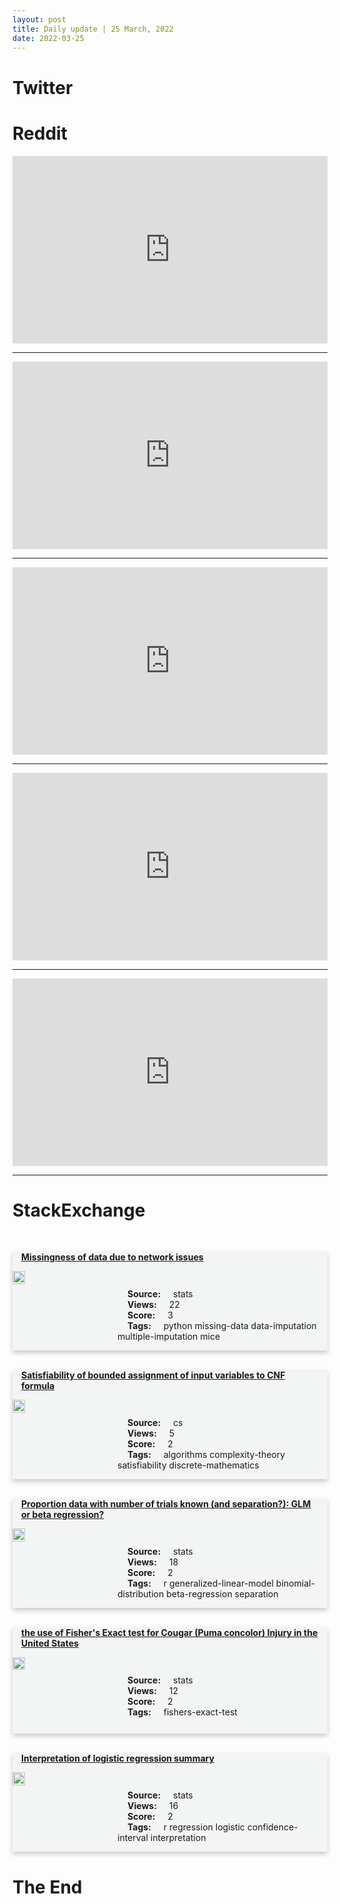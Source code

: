 ```yaml
---
layout: post
title: Daily update | 25 March, 2022
date: 2022-03-25
---
```


<script async src="https://platform.twitter.com/widgets.js" charset="utf-8"></script>


<script src='https://storage.ko-fi.com/cdn/scripts/overlay-widget.js'></script>
<script>
  kofiWidgetOverlay.draw('themldojo', {
    'type': 'floating-chat',
    'floating-chat.donateButton.text': 'Support me',
    'floating-chat.donateButton.background-color': '#f45d22',
    'floating-chat.donateButton.text-color': '#fff'
  });
</script>

# Twitter 

<blockquote class="twitter-tweet"><a href="https://twitter.com/arnabbiswas1/status/1506929855996129281"></a></blockquote>

<blockquote class="twitter-tweet"><a href="https://twitter.com/DeepMind/status/1507010773981093893"></a></blockquote>

<blockquote class="twitter-tweet"><a href="https://twitter.com/iyad_elbaghdadi/status/1507023042249076746"></a></blockquote>

<blockquote class="twitter-tweet"><a href="https://twitter.com/newscientist/status/1507017786672906250"></a></blockquote>

<blockquote class="twitter-tweet"><a href="https://twitter.com/KirkDBorne/status/1506999857797603336"></a></blockquote>

<blockquote class="twitter-tweet"><a href="https://twitter.com/paperswithcode/status/1507002783345438721"></a></blockquote>

<blockquote class="twitter-tweet"><a href="https://twitter.com/stanfordnlp/status/1507018041980116993"></a></blockquote>

<blockquote class="twitter-tweet"><a href="https://twitter.com/huggingface/status/1507071942272110592"></a></blockquote>

<blockquote class="twitter-tweet"><a href="https://twitter.com/TensorFlow/status/1507029897423863808"></a></blockquote>

<blockquote class="twitter-tweet"><a href="https://twitter.com/DeepLearningAI_/status/1507047089913610253"></a></blockquote>

# Reddit 

<iframe id="reddit-embed" src="https://www.redditmedia.com/r/datascience/comments/tm1zh0/i_had_to_fire_a_junior_ds_a_cautionary_tale?ref_source=embed&amp;ref=share&amp;embed=true" sandbox="allow-scripts allow-same-origin allow-popups" style="border: none;" height="300" width="100%" scrolling="yes"></iframe>
<hr style="width:100%;text-align:left;margin-left:0">
<iframe id="reddit-embed" src="https://www.redditmedia.com/r/datascience/comments/tn3xh2/the_media_really_doesnt_know_what_we_do_do_they?ref_source=embed&amp;ref=share&amp;embed=true" sandbox="allow-scripts allow-same-origin allow-popups" style="border: none;" height="300" width="100%" scrolling="yes"></iframe>
<hr style="width:100%;text-align:left;margin-left:0">
<iframe id="reddit-embed" src="https://www.redditmedia.com/r/MachineLearning/comments/tltji3/d_is_geometry_a_language_that_only_humans_know?ref_source=embed&amp;ref=share&amp;embed=true" sandbox="allow-scripts allow-same-origin allow-popups" style="border: none;" height="300" width="100%" scrolling="yes"></iframe>
<hr style="width:100%;text-align:left;margin-left:0">
<iframe id="reddit-embed" src="https://www.redditmedia.com/r/MachineLearning/comments/tm39o4/d_what_mlops_platform_do_you_use_and_how_helpful?ref_source=embed&amp;ref=share&amp;embed=true" sandbox="allow-scripts allow-same-origin allow-popups" style="border: none;" height="300" width="100%" scrolling="yes"></iframe>
<hr style="width:100%;text-align:left;margin-left:0">
<iframe id="reddit-embed" src="https://www.redditmedia.com/r/dataengineering/comments/tmdqlo/data_lake_vs_data_warehouse?ref_source=embed&amp;ref=share&amp;embed=true" sandbox="allow-scripts allow-same-origin allow-popups" style="border: none;" height="300" width="100%" scrolling="yes"></iframe>
<hr style="width:100%;text-align:left;margin-left:0">

<style>
.card {
box-shadow: 0 4px 8px 0 rgba(0,0,0,0.2);
transition: 0.3s;
width: 100%;
background-color: #F3F4F4;
}
p{
    margin-left:  3em;
    padding-top: 1em;
}
.part2{
    display: grid;
    grid-template-columns: 1fr 3fr;
}
h4{
    margin: 1em;
}

.card:hover {
box-shadow: 0 8px 16px 0 rgba(0,0,0,0.2);
}
b {
padding: 2px 16px;
}
</style>
  
# StackExchange 


  <br>
  <div class="card">
  <h4><a href='https://stats.stackexchange.com/questions/568902/missingness-of-data-due-to-network-issues'>Missingness of data due to network issues</a></h4> 
  <div class="part2">
      <img src="https://cdn.sstatic.net/Sites/stats/Img/apple-touch-icon@2.png?v=344f57aa10cc" alt="Img missing!" style="width:40%">
      <p><b>Source:</b> stats<br><b>Views:</b> 22<br><b>Score:</b> 3<br><b>Tags:</b> <span class="badge badge-dark">python</span> <span class="badge badge-dark">missing-data</span> <span class="badge badge-dark">data-imputation</span> <span class="badge badge-dark">multiple-imputation</span> <span class="badge badge-dark">mice</span></p> 
  </div>
  </div>
      
  <br>
  <div class="card">
  <h4><a href='https://cs.stackexchange.com/questions/150106/satisfiability-of-bounded-assignment-of-input-variables-to-cnf-formula'>Satisfiability of bounded assignment of input variables to CNF formula</a></h4> 
  <div class="part2">
      <img src="https://cdn.sstatic.net/Sites/cs/Img/apple-touch-icon@2.png?v=324a3e0c2b03" alt="Img missing!" style="width:40%">
      <p><b>Source:</b> cs<br><b>Views:</b> 5<br><b>Score:</b> 2<br><b>Tags:</b> <span class="badge badge-dark">algorithms</span> <span class="badge badge-dark">complexity-theory</span> <span class="badge badge-dark">satisfiability</span> <span class="badge badge-dark">discrete-mathematics</span></p> 
  </div>
  </div>
      
  <br>
  <div class="card">
  <h4><a href='https://stats.stackexchange.com/questions/569001/proportion-data-with-number-of-trials-known-and-separation-glm-or-beta-regre'>Proportion data with number of trials known (and separation?): GLM or beta regression?</a></h4> 
  <div class="part2">
      <img src="https://cdn.sstatic.net/Sites/stats/Img/apple-touch-icon@2.png?v=344f57aa10cc" alt="Img missing!" style="width:40%">
      <p><b>Source:</b> stats<br><b>Views:</b> 18<br><b>Score:</b> 2<br><b>Tags:</b> <span class="badge badge-dark">r</span> <span class="badge badge-dark">generalized-linear-model</span> <span class="badge badge-dark">binomial-distribution</span> <span class="badge badge-dark">beta-regression</span> <span class="badge badge-dark">separation</span></p> 
  </div>
  </div>
      
  <br>
  <div class="card">
  <h4><a href='https://stats.stackexchange.com/questions/568969/the-use-of-fishers-exact-test-for-cougar-puma-concolor-injury-in-the-united-s'>the use of Fisher&#39;s Exact test for Cougar (Puma concolor) Injury in the United States</a></h4> 
  <div class="part2">
      <img src="https://cdn.sstatic.net/Sites/stats/Img/apple-touch-icon@2.png?v=344f57aa10cc" alt="Img missing!" style="width:40%">
      <p><b>Source:</b> stats<br><b>Views:</b> 12<br><b>Score:</b> 2<br><b>Tags:</b> <span class="badge badge-dark">fishers-exact-test</span></p> 
  </div>
  </div>
      
  <br>
  <div class="card">
  <h4><a href='https://stats.stackexchange.com/questions/568966/interpretation-of-logistic-regression-summary'>Interpretation of logistic regression summary</a></h4> 
  <div class="part2">
      <img src="https://cdn.sstatic.net/Sites/stats/Img/apple-touch-icon@2.png?v=344f57aa10cc" alt="Img missing!" style="width:40%">
      <p><b>Source:</b> stats<br><b>Views:</b> 16<br><b>Score:</b> 2<br><b>Tags:</b> <span class="badge badge-dark">r</span> <span class="badge badge-dark">regression</span> <span class="badge badge-dark">logistic</span> <span class="badge badge-dark">confidence-interval</span> <span class="badge badge-dark">interpretation</span></p> 
  </div>
  </div>
      
# The End